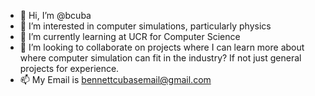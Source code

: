 - 👋 Hi, I’m @bcuba
- 👀 I’m interested in computer simulations, particularly physics
- 🌱 I’m currently learning at UCR for Computer Science
- 💞️ I’m looking to collaborate on projects where I can learn more about where computer simulation can fit in the industry? If not just general projects for experience.
- 📫 My Email is bennettcubasemail@gmail.com

<!---
bcuba/bcuba is a ✨ special ✨ repository because its `README.md` (this file) appears on your GitHub profile.
You can click the Preview link to take a look at your changes.
--->
